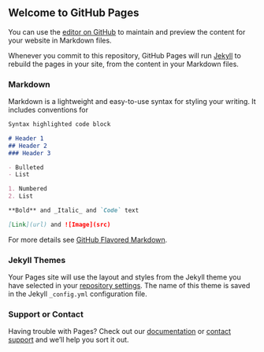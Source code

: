 ## Welcome to GitHub Pages

You can use the [editor on GitHub](https://github.com/qvipixer/TechSapce_site/edit/main/README.md) to maintain and
preview the content for your website in Markdown files.

Whenever you commit to this repository, GitHub Pages will run [Jekyll](https://jekyllrb.com/) to rebuild the pages in
your site, from the content in your Markdown files.

### Markdown

Markdown is a lightweight and easy-to-use syntax for styling your writing. It includes conventions for

```markdown
Syntax highlighted code block

# Header 1
## Header 2
### Header 3

- Bulleted
- List

1. Numbered
2. List

**Bold** and _Italic_ and `Code` text

[Link](url) and ![Image](src)
```

For more details see [GitHub Flavored Markdown](https://guides.github.com/features/mastering-markdown/).

### Jekyll Themes

Your Pages site will use the layout and styles from the Jekyll theme you have selected in
your [repository settings](https://github.com/qvipixer/TechSapce_site/settings/pages). The name of this theme is saved
in the Jekyll `_config.yml` configuration file.

### Support or Contact

Having trouble with Pages? Check out our [documentation](https://docs.github.com/categories/github-pages-basics/)
or [contact support](https://support.github.com/contact) and we’ll help you sort it out.
